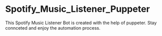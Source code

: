 # Spotify_Music_Listener_Puppeter

This Spotify Music Listener Bot is created with the help of puppeter.
Stay connceted and enjoy the automation process.



